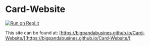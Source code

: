 # Card-Website

[![Run on Repl.it](https://repl.it/badge/github/bigpandabusines/Card-Website)](https://repl.it/github/bigpandabusines/Card-Website)

This site can be found at: [https://bigpandabusines.github.io/Card-Website/](https://bigpandabusines.github.io/Card-Website/)
